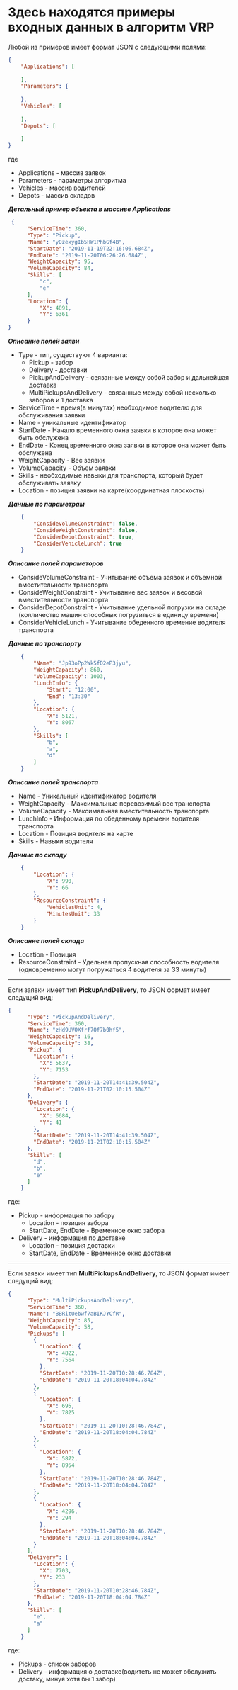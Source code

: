 # Здесь находятся примеры входных данных в алгоритм VRP
Любой из примеров имеет формат JSON с следующими полями:
```json 
{
    "Applications": [ 
       
    ],
    "Parameters": {
        
    },
    "Vehicles": [
        
    ],
    "Depots": [
        
    ]
}
```
где
* Applications - массив заявок
* Parameters - параметры алгоритма
* Vehicles - массив водителей
* Depots - массив складов


***Детальный пример объекта в массиве **Applications*****
```json 
 {
      "ServiceTime": 360,
      "Type": "Pickup",
      "Name": "yOzexygIb5HW1PhbGf4B",
      "StartDate": "2019-11-19T22:16:06.684Z",
      "EndDate": "2019-11-20T06:26:26.684Z",
      "WeightCapacity": 95,
      "VolumeCapacity": 84,
      "Skills": [
          "c",
          "e"
      ],
      "Location": {
          "X": 4891,
          "Y": 6361
      }
}
```
***Описание полей заяви***

* Type - тип, существуют 4 варианта:
  * Pickup - забор
  * Delivery - доставки
  * PickupAndDelivery - связанные между собой забор и дальнейшая доставка
  * MultiPickupsAndDelivery - связанные между собой несколько заборов и 1 доставка
* ServiceTime - время(в минутах) необходимое водителю для обслуживания заявки
* Name - уникальные идентификатор
* StartDate - Начало временного окна заявки в которое она может быть обслужена
* EndDate - Конец временного окна заявки в которое она может быть обслужена
* WeightCapacity - Вес заявки
* VolumeCapacity - Объем заявки
* Skills - необходимые навыки для транспорта, который будет обслуживать заявку
* Location - позиция заявки на карте(координатная плоскость)


***Данные по параметрам***
```json
    {
        "ConsideVolumeConstraint": false,
        "ConsideWeightConstraint": false,
        "ConsiderDepotConstraint": true,
        "ConsiderVehicleLunch": true
    }
```

***Описание полей параметоров***
* ConsideVolumeConstraint - Учитывание объема заявок и объемной вместительности транспорта
* ConsideWeightConstraint - Учитывание вес заявок и весовой вместительности транспорта
* ConsiderDepotConstraint - Учитывание удельной погрузки на складе (колличество машин способных погрузиться в единицу времени)
* ConsiderVehicleLunch - Учитывание обеденного времение водителя транспорта

***Данные по транспорту***
```json
    {
        "Name": "Jp93oPp2Wk5fD2eP3jyu",
        "WeightCapacity": 860,
        "VolumeCapacity": 1003,
        "LunchInfo": {
            "Start": "12:00",
            "End": "13:30"
        },
        "Location": {
            "X": 5121,
            "Y": 8067
        },
        "Skills": [
            "b",
            "a",
            "d"
        ]
    }
```

***Описание полей транспорта***
* Name - Уникальный идентификатор водителя
* WeightCapacity - Максимальные перевозимый вес транспорта
* VolumeCapacity - Максимальная вместительность транспорта
* LunchInfo - Информация по обеденному времени водителя транспорта
* Location - Позиция водителя на карте
* Skills - Навыки водителя


***Данные по складу***
```json
    {
        "Location": {
            "X": 990,
            "Y": 66
        },
        "ResourceConstraint": {
            "VehiclesUnit": 4,
            "MinutesUnit": 33
        }
    }
```
***Описание полей склада***
* Location - Позиция
* ResourceConstraint - Удельная пропускная способность водителя (одновременно могут погружаться 4 водителя за 33 минуты) 


---
Если заявки имеет тип **PickupAndDelivery**, то JSON формат имеет следущий вид:
```json
{
      "Type": "PickupAndDelivery",
      "ServiceTime": 360,
      "Name": "zHd9UVOXfrf7Qf7b0hf5",
      "WeightCapacity": 16,
      "VolumeCapacity": 38,
      "Pickup": {
        "Location": {
          "X": 5637,
          "Y": 7153
        },
        "StartDate": "2019-11-20T14:41:39.504Z",
        "EndDate": "2019-11-21T02:10:15.504Z"
      },
      "Delivery": {
        "Location": {
          "X": 6684,
          "Y": 41
        },
        "StartDate": "2019-11-20T14:41:39.504Z",
        "EndDate": "2019-11-21T02:10:15.504Z"
      },
      "Skills": [
        "d",
        "b",
        "e"
      ]
    } 
```
где:
* Pickup - информация по забору 
    * Location - позиция забора
    * StartDate, EndDate - Временное окно забора
* Delivery - информация по доставке 
    * Location - позиция доставки
    * StartDate, EndDate - Временное окно доставки

---
Если заявки имеет тип **MultiPickupsAndDelivery**, то JSON формат имеет следущий вид:
```json
{
      "Type": "MultiPickupsAndDelivery",
      "ServiceTime": 360,
      "Name": "BBRitUebwf7aBIKJYCfR",
      "WeightCapacity": 85,
      "VolumeCapacity": 58,
      "Pickups": [
        {
          "Location": {
            "X": 4822,
            "Y": 7564
          },
          "StartDate": "2019-11-20T10:28:46.784Z",
          "EndDate": "2019-11-20T18:04:04.784Z"
        },
        {
          "Location": {
            "X": 695,
            "Y": 7825
          },
          "StartDate": "2019-11-20T10:28:46.784Z",
          "EndDate": "2019-11-20T18:04:04.784Z"
        },
        {
          "Location": {
            "X": 5872,
            "Y": 8954
          },
          "StartDate": "2019-11-20T10:28:46.784Z",
          "EndDate": "2019-11-20T18:04:04.784Z"
        },
        {
          "Location": {
            "X": 4296,
            "Y": 294
          },
          "StartDate": "2019-11-20T10:28:46.784Z",
          "EndDate": "2019-11-20T18:04:04.784Z"
        }
      ],
      "Delivery": {
        "Location": {
          "X": 7703,
          "Y": 233
        },
        "StartDate": "2019-11-20T10:28:46.784Z",
        "EndDate": "2019-11-20T18:04:04.784Z"
      },
      "Skills": [
        "e",
        "a"
      ]
    }
```
где:
* Pickups - список заборов 
* Delivery - информация о доставке(водитеть не может обслужить достаку, минуя хотя бы 1 забор)